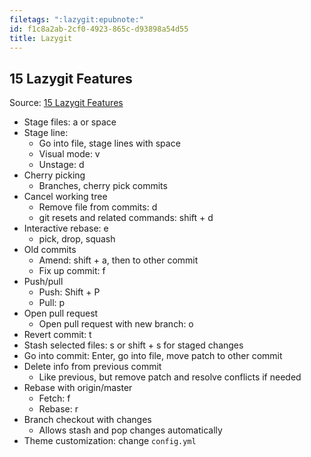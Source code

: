 ```yaml
---
filetags: ":lazygit:epubnote:"
id: f1c8a2ab-2cf0-4923-865c-d93898a54d55
title: Lazygit
---
```


## 15 Lazygit Features

Source: [15 Lazygit
Features](https://www.youtube.com/watch?v=CPLdltN7wgE)

- Stage files: a or space
- Stage line:
  - Go into file, stage lines with space
  - Visual mode: v
  - Unstage: d
- Cherry picking
  - Branches, cherry pick commits
- Cancel working tree
  - Remove file from commits: d
  - git resets and related commands: shift + d
- Interactive rebase: e
  - pick, drop, squash
- Old commits
  - Amend: shift + a, then to other commit
  - Fix up commit: f
- Push/pull
  - Push: Shift + P
  - Pull: p
- Open pull request
  - Open pull request with new branch: o
- Revert commit: t
- Stash selected files: s or shift + s for staged changes
- Go into commit: Enter, go into file, move patch to other commit
- Delete info from previous commit
  - Like previous, but remove patch and resolve conflicts if needed
- Rebase with origin/master
  - Fetch: f
  - Rebase: r
- Branch checkout with changes
  - Allows stash and pop changes automatically
- Theme customization: change `config.yml`
